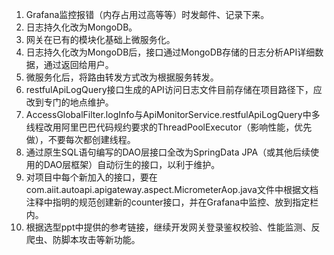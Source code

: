 1. Grafana监控报错（内存占用过高等等）时发邮件、记录下来。
2. 日志持久化改为MongoDB。
3. 网关在已有的模块化基础上微服务化。
4. 日志持久化改为MongoDB后，接口通过MongoDB存储的日志分析API详细数据，通过返回给用户。
5. 微服务化后，将路由转发方式改为根据服务转发。
6. restfulApiLogQuery接口生成的API访问日志文件目前存储在项目路径下，应改到专门的地点维护。
7. AccessGlobalFilter.logInfo与ApiMonitorService.restfulApiLogQuery中多线程改用阿里巴巴代码规约要求的ThreadPoolExecutor（影响性能，优先做），不要每次都创建线程。
8. 通过原生SQL语句编写的DAO层接口全改为SpringData JPA（或其他后续使用的DAO层框架）自动衍生的接口，以利于维护。
9. 对项目中每个新加入的接口，要在com.aiit.autoapi.apigateway.aspect.MicrometerAop.java文件中根据文档注释中指明的规范创建新的counter接口，并在Grafana中监控、放到指定栏内。
10. 根据选型ppt中提供的参考链接，继续开发网关登录鉴权校验、性能监测、反爬虫、防脚本攻击等新功能。